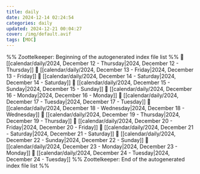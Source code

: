 ```yaml
---
title: daily
date: 2024-12-14 02:24:54
categories: daily
updated: 2024-12-21 00:04:27
cover: /img/default.avif
tags: [MOC]
---
```

%% Zoottelkeeper: Beginning of the autogenerated index file list  %%
📄 [[calendar/daily/2024, December 12 - Thursday|2024, December 12 - Thursday]]
📄 [[calendar/daily/2024, December 13 - Friday|2024, December 13 - Friday]]
📄 [[calendar/daily/2024, December 14 - Saturday|2024, December 14 - Saturday]]
📄 [[calendar/daily/2024, December 15 - Sunday|2024, December 15 - Sunday]]
📄 [[calendar/daily/2024, December 16 - Monday|2024, December 16 - Monday]]
📄 [[calendar/daily/2024, December 17 - Tuesday|2024, December 17 - Tuesday]]
📄 [[calendar/daily/2024, December 18 - Wednesday|2024, December 18 - Wednesday]]
📄 [[calendar/daily/2024, December 19 - Thursday|2024, December 19 - Thursday]]
📄 [[calendar/daily/2024, December 20 - Friday|2024, December 20 - Friday]]
📄 [[calendar/daily/2024, December 21 - Saturday|2024, December 21 - Saturday]]
📄 [[calendar/daily/2024, December 22 - Sunday|2024, December 22 - Sunday]]
📄 [[calendar/daily/2024, December 23 - Monday|2024, December 23 - Monday]]
📄 [[calendar/daily/2024, December 24 - Tuesday|2024, December 24 - Tuesday]]
%% Zoottelkeeper: End of the autogenerated index file list  %%
